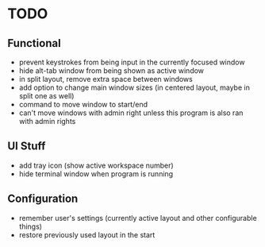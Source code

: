 # TODO

## Functional
- prevent keystrokes from being input in the currently focused window
- hide alt-tab window from being shown as active window
- in split layout, remove extra space between windows
- add option to change main window sizes (in centered layout, maybe in split one as well)
- command to move window to start/end
- can't move windows with admin right unless this program is also ran with admin rights

## UI Stuff
- add tray icon (show active workspace number)
- hide terminal window when program is running

## Configuration
- remember user's settings (currently active layout and other configurable things)
- restore previously used layout in the start

